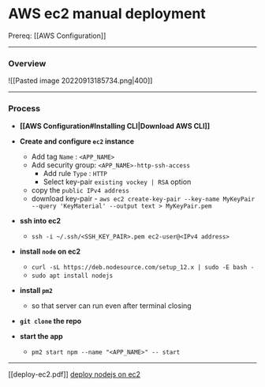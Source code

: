 # AWS ec2 manual deployment
Prereq: [[AWS Configuration]]
___
### Overview
![[Pasted image 20220913185734.png|400]]

___
### Process
- **[[AWS Configuration#Installing CLI|Download AWS CLI]]**
- **Create and configure `ec2` instance**
	- Add tag `Name` : `<APP_NAME>`
	- Add security group: `<APP_NAME>-http-ssh-access`
		- Add rule `Type` : `HTTP`
		- Select key-pair `existing vockey | RSA` option
	- copy the `public IPv4 address`
	- download key-pair - `aws ec2 create-key-pair --key-name MyKeyPair --query 'KeyMaterial' --output text > MyKeyPair.pem`

- **ssh into ec2**  
	- `ssh -i ~/.ssh/<SSH_KEY_PAIR>.pem ec2-user@<IPv4 address>`

- **install `node` on ec2**
	- `curl -sL https://deb.nodesource.com/setup_12.x | sudo -E bash -`
	- `sudo apt install nodejs`

- **install `pm2`** 
	- so that server can run even after terminal closing

- **`git clone` the repo**
- **start the app**
	- `pm2 start npm --name "<APP_NAME>" -- start`

___
[[deploy-ec2.pdf]]
[deploy nodejs on ec2](https://ourcodeworld.com/articles/read/977/how-to-deploy-a-node-js-application-on-aws-ec2-server)
